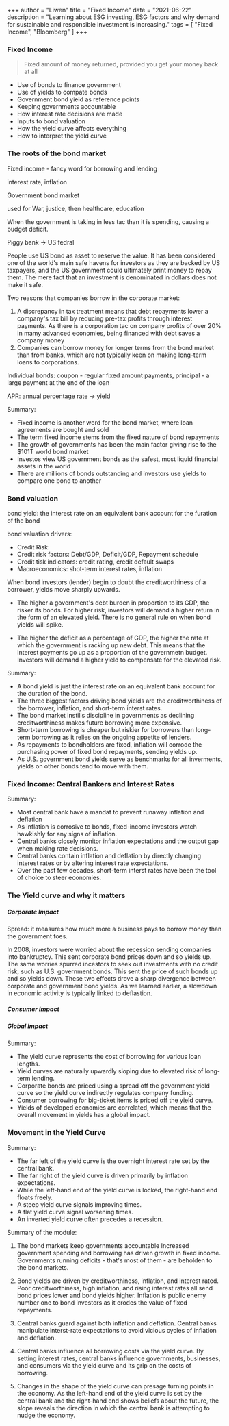 +++
author = "Liwen"
title = "Fixed Income"
date = "2021-06-22"
description = "Learning about ESG investing, ESG factors and why demand for sustainable and responsible investment is increasing."
tags = [
    "Fixed Income", "Bloomberg"
]
+++

### Fixed Income 
> Fixed amount of money returned, provided you get your money back at all
- Use of bonds to finance government
- Use of yields to compate bonds
- Government bond yield as reference points
- Keeping governments accountable
- How interest rate decisions are made
- Inputs to bond valuation
- How the yield curve affects everything
- How to interpret the yield curve

### The roots of the bond market
Fixed income - fancy word for borrowing and lending

interest rate, inflation

Government bond market

used for War, justice, then healthcare, education

When the government is taking in less tac than it is spending, causing a budget deficit. 

Piggy bank -> US fedral

People use US bond as asset to reserve the value. It has been considered one of the world's main safe havens for investors as they are backed by US
taxpayers, and the US government could ultimately print money to repay them. The mere fact that an investment is denominated in dollars
does not make it safe.

Two reasons that companies borrow in the corporate market:
1. A discrepancy in tax treatment means that debt repayments lower a company's tax bill by reducing pre-tax profits through 
interest payments. As there is a corporation tac on company profits of over 20% in mamy advanced economies, being financed with 
debt saves a company money
2. Companies can borrow money for longer terms from the bond market than from banks, which are not typically keen on making long-term
loans to corporations.

Individual bonds: coupon - regular fixed amount payments, principal - a large payment at the end of the loan

APR: annual percentage rate -> yield

Summary:
- Fixed income is another word for the bond market, where loan agreements are bought and sold
- The term fixed income stems from the fixed nature of bond repayments
- The growth of governments has been the main factor giving rise to the $101T world bond market
- Investos view US government bonds as the safest, most liquid financial assets in the world
- There are millions of bonds outstanding and investors use yields to compare one bond to another

### Bond valuation
bond yield: the interest rate on an equivalent bank account for the furation of the bond

bond valuation drivers:
- Credit Risk:
 - Credit risk factors: Debt/GDP, Deficit/GDP, Repayment schedule
 - Credit tisk indicators: credit rating, credit default swaps
- Macroeconomics: shot-term interest rates, inflation

When bond investors (lender) begin to doubt the creditworthiness of a borrower,
yields move sharply upwards.

- The higher a government's debt burden in proportion to its GDP, the risker its bonds.
For higher risk, investors will demand a higher return in the form of an elevated yield. There is
no general rule on when bond yields will spike. 

- The higher the deficit as a percentage of GDP, the higher the rate at which the government is racking up new debt.
This means that the interest payments go up as a proportion of the governmetn budget. Investors will demand a higher yield to compensate
for the elevated risk.

Summary:
- A bond yield is just the interest rate on an equivalent bank account for the duration of the bond.
- The three biggest factors driving bond yields are the creditworthiness of the borrower, inflation, and short-term interst rates.
- The bond market instills discipline in governments as declining creditworthiness makes future borrowing more expensive.
- Short-term borrowing is cheaper but riskier for borrowers than long-term borrowing as it relies on the ongoing appetite of lenders.
- As repayments to bondholders are fixed, inflation will corrode the purchasing power of fixed bond repayments, sending yields up.
- As U.S. government bond yields serve as benchmarks for all inverments, yields on other bonds tend to move with them.

### Fixed Income: Central Bankers and Interest Rates

Summary:
- Most central bank have a mandat to prevent runaway inflation and deflation
- As inflation is corrosive to bonds, fixed-income investors watch hawkishly for any signs of inflation.
- Central banks closely monitor inflation expectations and the output gap when making rate decisions.
- Central banks contain inflation and deflation by directly changing interest rates or by altering interest rate expectations.
- Over the past few decades, short-term interst rates have been the tool of choice to steer economies.

### The Yield curve and why it matters

##### Corporate Impact
Spread: it measures how much more a business pays to borrow money than the government foes.

In 2008, investors were worried about the recession sending companies into bankruptcy. This sent
corporate bond prices down and so yields up. The same worries spurred incestors to seek out
investments with no credit risk, such as U.S. government bonds. This sent the price of such bonds up and so yields down.
These two effects drove a sharp divergence between corporate and government bond yields. As we learned earlier, a slowdown in economic
activity is typically linked to deflastion.

##### Consumer Impact

##### Global Impact

Summary:
- The yield curve represents the cost of borrowing for various loan lengths.
- Yield curves are naturally upwardly sloping due to elevated risk of long-term lending.
- Corporate bonds are priced using a spread off the government yield curve so the yield curve indirectly regulates company funding.
- Consumer borrowing for big-ticket items is priced off the yield curve.
- Yields of developed economies are correlated, which means that the overall movement in yields has a global impact.

### Movement in the Yield Curve
Summary:
- The far left of the yield curve is the overnight interest rate set by the central bank.
- The far right of the yield curve is driven primarily by inflation expectations.
- While the left-hand end of the yield curve is locked, the right-hand end floats freely.
- A steep yield curve signals improving times.
- A flat yield curve signal worsening times.
- An inverted yield curve often precedes a recession.


Summary of the module:
1. The bond markets keep governments accountable
Increased government spending and borrowing has driven growth in fixed income.
Governments running deficits - that's most of them - are beholden to the bond markets.

2. Bond yields are driven by creditworthiness, inflation, and interest rated.
Poor creditworthiness, high inflation, and rising interest rates all send bond prices lower and bond yields higher. Inflation
is public enemy number one to bond investors as it erodes the value of fixed repayments.

3. Central banks guard against both inflation and deflation.
Central banks manipulate interst-rate expectations to avoid vicious cycles of inflation and deflation.

4. Central banks influence all borrowing costs via the yield curve.
By setting interest rates, central banks influence governments, businesses, and consumers via the yield curve and its grip
on the costs of borrowing.

5. Changes in the shape of the yield curve can presage turning points in the economy.
As the left-hand end of the yield curve is set by the central bank and the right-hand end shows beliefs about the future, the slope reveals the 
direction in which the central bank is attempting to nudge the economy.


